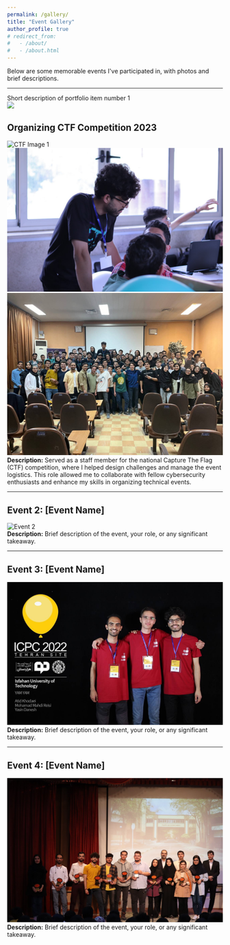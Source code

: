 ```yaml
---
permalink: /gallery/
title: "Event Gallery"
author_profile: true
# redirect_from: 
#   - /about/
#   - /about.html
---
```


Below are some memorable events I've participated in, with photos and brief descriptions.

---

Short description of portfolio item number 1<br/><img src='/images/500x300.png'>

## Organizing CTF Competition 2023

![CTF Image 1](https://orgonah.github.io/YasinDanesh.github.io/images/CTF-1.jpg)  
![CTF Image 2](/images/CTF-2.jpg)  
![CTF Image 3](images/CTF-3.jpg)  
**Description:** Served as a staff member for the national Capture The Flag (CTF) competition, where I helped design challenges and manage the event logistics. This role allowed me to collaborate with fellow cybersecurity enthusiasts and enhance my skills in organizing technical events.

---

## Event 2: [Event Name]

![Event 2](https://github.com/Orgonah/YasinDanesh.github.io/tree/master/images/ACM-1.jpg)  
**Description:** Brief description of the event, your role, or any significant takeaway.

---

## Event 3: [Event Name]

![Event 3](../images/ACM_Con-1.jpg)  
**Description:** Brief description of the event, your role, or any significant takeaway.

---

## Event 4: [Event Name]

![Event 4](../images/AICup-1.jpg)  
**Description:** Brief description of the event, your role, or any significant takeaway.
